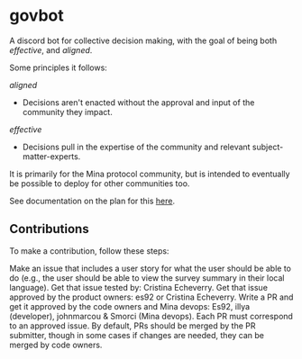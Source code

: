 # govbot

A discord bot for collective decision making, with the goal of being both *effective*, and *aligned*.

Some principles it follows:

*aligned*

- Decisions aren't enacted without the approval and input of the community they impact.

*effective*

- Decisions pull in the expertise of the community and relevant subject-matter-experts.

It is primarily for the Mina protocol community, but is intended to eventually be possible to deploy for other communities too.

See documentation on the plan for this [here](https://docs.google.com/document/d/1aNGYqRoUVXtOw8aef9mSQHHSIvG2thnrxMw7FCB_AhM/edit).


## Contributions

To make a contribution, follow these steps:

Make an issue that includes a user story for what the user should be able to do (e.g., the user should be able to view the survey summary in their local language).
Get that issue tested by: Cristina Echeverry.
Get that issue approved by the product owners: es92 or Cristina Echeverry.
Write a PR and get it approved by the code owners and Mina devops: Es92, illya (developer), johnmarcou & Smorci (Mina devops). Each PR must correspond to an approved issue. By default, PRs should be merged by the PR submitter, though in some cases if changes are needed, they can be merged by code owners.

